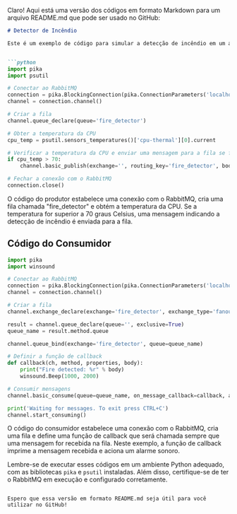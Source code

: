 Claro! Aqui está uma versão dos códigos em formato Markdown para um arquivo README.md que pode ser usado no GitHub:

```markdown
# Detector de Incêndio

Este é um exemplo de código para simular a detecção de incêndio em um ambiente utilizando a temperatura da CPU como referência.


```python
import pika
import psutil

# Conectar ao RabbitMQ
connection = pika.BlockingConnection(pika.ConnectionParameters('localhost'))
channel = connection.channel()

# Criar a fila
channel.queue_declare(queue='fire_detector')

# Obter a temperatura da CPU
cpu_temp = psutil.sensors_temperatures()['cpu-thermal'][0].current

# Verificar a temperatura da CPU e enviar uma mensagem para a fila se for alta o suficiente
if cpu_temp > 70:
    channel.basic_publish(exchange='', routing_key='fire_detector', body='Fire detected!')

# Fechar a conexão com o RabbitMQ
connection.close()
```

O código do produtor estabelece uma conexão com o RabbitMQ, cria uma fila chamada "fire_detector" e obtém a temperatura da CPU. Se a temperatura for superior a 70 graus Celsius, uma mensagem indicando a detecção de incêndio é enviada para a fila.

## Código do Consumidor

```python
import pika
import winsound

# Conectar ao RabbitMQ
connection = pika.BlockingConnection(pika.ConnectionParameters('localhost'))
channel = connection.channel()

# Criar a fila
channel.exchange_declare(exchange='fire_detector', exchange_type='fanout')

result = channel.queue_declare(queue='', exclusive=True)
queue_name = result.method.queue

channel.queue_bind(exchange='fire_detector', queue=queue_name)

# Definir a função de callback
def callback(ch, method, properties, body):
    print("Fire detected: %r" % body)
    winsound.Beep(1000, 2000)

# Consumir mensagens
channel.basic_consume(queue=queue_name, on_message_callback=callback, auto_ack=True)

print('Waiting for messages. To exit press CTRL+C')
channel.start_consuming()
```

O código do consumidor estabelece uma conexão com o RabbitMQ, cria uma fila e define uma função de callback que será chamada sempre que uma mensagem for recebida na fila. Neste exemplo, a função de callback imprime a mensagem recebida e aciona um alarme sonoro.

Lembre-se de executar esses códigos em um ambiente Python adequado, com as bibliotecas `pika` e `psutil` instaladas. Além disso, certifique-se de ter o RabbitMQ em execução e configurado corretamente.
```

Espero que essa versão em formato README.md seja útil para você utilizar no GitHub!
